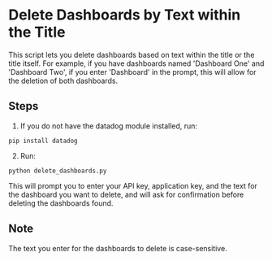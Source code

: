 # Delete Dashboards by Text within the Title

This script lets you delete dashboards based on text within the title or the title itself. For example, if you have dashboards named 'Dashboard One' and 'Dashboard Two', if you enter 'Dashboard' in the prompt, this will allow for the deletion of both dashboards. 

## Steps

1. If you do not have the datadog module installed, run:
```
pip install datadog
```

2. Run:
```
python delete_dashboards.py
```
This will prompt you to enter your API key, application key, and the text for the dashboard you want to delete, and will ask for confirmation before deleting the dashboards found.

## Note
The text you enter for the dashboards to delete is case-sensitive.